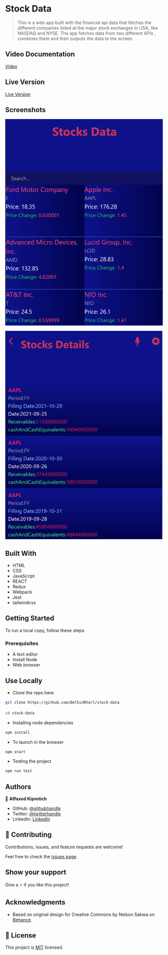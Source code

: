 # Stock Data

> This is a web app built with the financial api data that fetches the different companies listed at the major stock exchanges in USA, like NASDAQ and NYSE. The app fetches data from two different APIs , combines them and then outputs the data to the screen.

##  Video Documentation

[Video](https://drive.google.com/file/d/1-wqEW2AIMUOy1W0_-kTjYyX1YCuAXVjw/view?usp=sharing)
## Live Version
[Live Version](https://62050a196ea7b6135a63b494--adoring-goldberg-acd131.netlify.app/)
## Screenshots

![screenshot](./src/images/sn1.png)

![screenshot](./src/images/s2.png)

## Built With

- HTML
- CSS
- JavaScript
- REACT
- Redux
- Webpack
- Jest
- tailwindcss

## Getting Started

To run a local copy, follow these steps

### Prerequisites
- A text editor
- Install Node
- Web browser
## Use Locally

- Clone the repo here

```bash 
git clone https://github.com/DelhinRharl/stock-data

cd stock-data
```

- Installing node dependencies

```bash
npm install
```
-  To launch in the browser
```bash
npm start
```
- Testing the project
```bash
npm run test
```
## Authors

👤 **Affaxed Kiprotich**

- GitHub: [@githubhandle](https://github.com/DelhinRharl)
- Twitter: [@twitterhandle](https://twitter.com/delhinrharl)
- LinkedIn: [LinkedIn](https://linkedin.com/in/affaxed-kiprotich)


## 🤝 Contributing

Contributions, issues, and feature requests are welcome!

Feel free to check the [issues page](https://github.com/DelhinRharl/stock-data/issues).

## Show your support

Give a ⭐️ if you like this project!

## Acknowledgments

- Based on original design for Creative Commons by Nelson Sakwa on [Behance](https://www.behance.net/sakwadesignstudio).
## 📝 License

This project is [MIT](./MIT.md) licensed.
